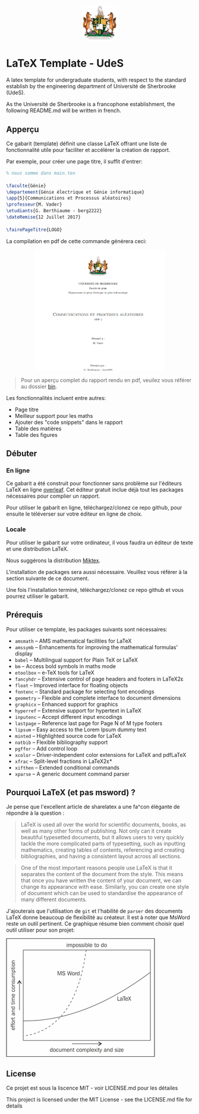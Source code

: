 
<p align="center"><img width=20% src="media/udes_armoiries.jpg"></p>


# LaTeX Template - UdeS

A latex template for undergraduate students, with respect to the standard establish by the engineering department of Université de Sherbrooke (UdeS).

As the Université de Sherbrooke is a francophone establishment, the following README.md will be written in french. 


## Apperçu 

Ce gabarit (template) définit une classe LaTeX offrant une liste de fonctionnalité utile pour faciliter et accélérer la création de rapport. 

Par exemple, pour créer une page titre, il suffit d'entrer:

```latex
% nous somme dans main.tex

\faculte{Génie}
\departement{Génie électrique et Génie informatique}
\app{5}{Communications et Processus aléatoires}
\professeur{M. Vader}
\etudiants{G. Berthiaume - berg2222}
\dateRemise{12 Juillet 2017}

\fairePageTitre{LOGO}
```

La compilation en pdf de cette commande générera ceci: 

<p align="center"><img width=70% src="media/eg_page_titre.PNG"></p>

> Pour un aperçu complet du rapport rendu en pdf, veuilez vous référer au dossier [bin](https://github.com/g-berthiaume/latex_template_udes/tree/master/bin/).


Les fonctionnalités incluent entre autres:

- Page titre
- Meilleur support pour les maths
- Ajouter des "code snippets" dans le rapport
- Table des matières 
- Table des figures

## Débuter 

### En ligne

Ce gabarit a été construit pour fonctionner sans problème sur l'éditeurs LaTeX en ligne [overleaf](https://fr.overleaf.com/). Cet éditeur gratuit inclue déjà tout les packages nécessaires pour complier un rapport. 

Pour utiliser le gabarit en ligne, téléchargez/clonez ce repo github, pour ensuite le téléverser sur votre éditeur en ligne de choix. 

### Locale

Pour utiliser le gabarit sur votre ordinateur, il vous faudra un éditeur de texte et une distribution LaTeX. 

Nous suggérons la distribution [Miktex](https://miktex.org/).

L'installation de packages sera aussi nécessaire. Veuillez vous référer à la section suivante de ce document.

Une fois l'installation terminé, téléchargez/clonez ce repo github et vous pourrez utiliser le gabarit.

## Prérequis 

Pour utiliser ce template, les packages suivants sont nécessaires:

- `amsmath`   – AMS mathematical facilities for LaTeX
- `amssymb`   – Enhancements for improving the mathematical formulas' display 
- `babel`     – Multilingual support for Plain TeX or LaTeX
- `bm`        – Access bold symbols in maths mode
- `etoolbox`  – e-TeX tools for LaTeX
- `fancyhdr`  – Extensive control of page headers and footers in LaTeX2ε
- `float`     – Improved interface for floating objects
- `fontenc`   – Standard package for selecting font encodings
- `geometry`  – Flexible and complete interface to document dimensions
- `graphicx`  – Enhanced support for graphics
- `hyperref`  – Extensive support for hypertext in LaTeX
- `inputenc`  – Accept different input encodings
- `lastpage`  – Reference last page for Page N of M type footers
- `lipsum`    – Easy access to the Lorem Ipsum dummy text
- `minted`    – Highlighted source code for LaTeX
- `natbib`    – Flexible bibliography support
- `pgffor`    – Add control loop
- `xcolor`    – Driver-independent color extensions for LaTeX and pdfLaTeX
- `xfrac`     – Split-level fractions in LaTeX2ε*
- `xifthen`   – Extended conditional commands
- `xparse`    – A generic document command parser


## Pourquoi LaTeX (et pas msword) ?

Je pense que l'excellent article de sharelatex a une fa^con élégante de répondre à la question :

> LaTeX is used all over the world for scientific documents, books, as well as many other forms of publishing. Not only can it create beautiful typesetted documents, but it allows users to very quickly tackle the more complicated parts of typesetting, such as inputting mathematics, creating tables of contents, referencing and creating bibliographies, and having a consistent layout across all sections.

> One of the most important reasons people use LaTeX is that it separates the content of the document from the style. This means that once you have written the content of your document, we can change its appearance with ease. Similarly, you can create one style of document which can be used to standardise the appearance of many different documents.

J'ajouterais que l'utilisation de `git` et l'habilité de `parser` des documents LaTeX donne beaucoup de flexibilité au créateur.
Il est à noter que MsWord reste un outil pertinent. Ce graphique résume bien comment choisir quel outil utiliser pour son projet: 

![Word vs LaTeX](media/learning_curves.jpg)


## License

Ce projet est sous la liscence MIT - voir LICENSE.md pour les détailes

This project is licensed under the MIT License - see the LICENSE.md file for details
